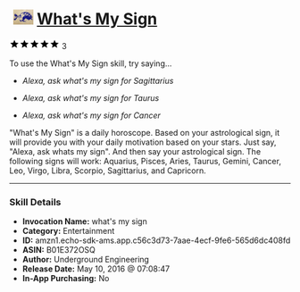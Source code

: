 # &nbsp;<img src="skill_icon" alt="What's My Sign icon" width="36"> [What's My Sign](http://alexa.amazon.com/#skills/amzn1.echo-sdk-ams.app.c56c3d73-7aae-4ecf-9fe6-565d6dc408fd)
![5 stars](../../images/ic_star_black_18dp_1x.png)![5 stars](../../images/ic_star_black_18dp_1x.png)![5 stars](../../images/ic_star_black_18dp_1x.png)![5 stars](../../images/ic_star_black_18dp_1x.png)![5 stars](../../images/ic_star_black_18dp_1x.png) 3

To use the What's My Sign skill, try saying...

* *Alexa, ask what's my sign for Sagittarius*

* *Alexa, ask what's my sign for Taurus*

* *Alexa, ask what's my sign for Cancer*

"What's My Sign" is a daily horoscope.  Based on your astrological sign, it will provide you with your daily motivation based on your stars.  Just say, "Alexa, ask whats my sign".  And then say your astrological sign.  The following signs will work:  Aquarius, Pisces, Aries, Taurus, Gemini, Cancer, Leo, Virgo, Libra, Scorpio, Sagittarius, and Capricorn.

***

### Skill Details

* **Invocation Name:** what's my sign
* **Category:** Entertainment
* **ID:** amzn1.echo-sdk-ams.app.c56c3d73-7aae-4ecf-9fe6-565d6dc408fd
* **ASIN:** B01E372OSQ
* **Author:** Underground Engineering
* **Release Date:** May 10, 2016 @ 07:08:47
* **In-App Purchasing:** No
